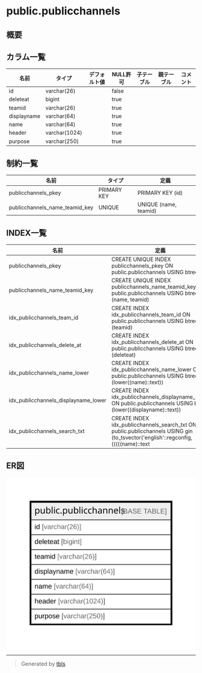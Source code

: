 # public.publicchannels

## 概要

## カラム一覧

| 名前          | タイプ           | デフォルト値       | NULL許可   | 子テーブル      | 親テーブル      | コメント     |
| ----------- | ------------- | ------------ | -------- | ---------- | ---------- | -------- |
| id          | varchar(26)   |              | false    |            |            |          |
| deleteat    | bigint        |              | true     |            |            |          |
| teamid      | varchar(26)   |              | true     |            |            |          |
| displayname | varchar(64)   |              | true     |            |            |          |
| name        | varchar(64)   |              | true     |            |            |          |
| header      | varchar(1024) |              | true     |            |            |          |
| purpose     | varchar(250)  |              | true     |            |            |          |

## 制約一覧

| 名前                             | タイプ         | 定義                    |
| ------------------------------ | ----------- | --------------------- |
| publicchannels_pkey            | PRIMARY KEY | PRIMARY KEY (id)      |
| publicchannels_name_teamid_key | UNIQUE      | UNIQUE (name, teamid) |

## INDEX一覧

| 名前                                   | 定義                                                                                                                                                                                                          |
| ------------------------------------ | ----------------------------------------------------------------------------------------------------------------------------------------------------------------------------------------------------------- |
| publicchannels_pkey                  | CREATE UNIQUE INDEX publicchannels_pkey ON public.publicchannels USING btree (id)                                                                                                                           |
| publicchannels_name_teamid_key       | CREATE UNIQUE INDEX publicchannels_name_teamid_key ON public.publicchannels USING btree (name, teamid)                                                                                                      |
| idx_publicchannels_team_id           | CREATE INDEX idx_publicchannels_team_id ON public.publicchannels USING btree (teamid)                                                                                                                       |
| idx_publicchannels_delete_at         | CREATE INDEX idx_publicchannels_delete_at ON public.publicchannels USING btree (deleteat)                                                                                                                   |
| idx_publicchannels_name_lower        | CREATE INDEX idx_publicchannels_name_lower ON public.publicchannels USING btree (lower((name)::text))                                                                                                       |
| idx_publicchannels_displayname_lower | CREATE INDEX idx_publicchannels_displayname_lower ON public.publicchannels USING btree (lower((displayname)::text))                                                                                         |
| idx_publicchannels_search_txt        | CREATE INDEX idx_publicchannels_search_txt ON public.publicchannels USING gin (to_tsvector('english'::regconfig, (((((name)::text || ' '::text) || (displayname)::text) || ' '::text) || (purpose)::text))) |

## ER図

![er](public.publicchannels.svg)

---

> Generated by [tbls](https://github.com/k1LoW/tbls)
